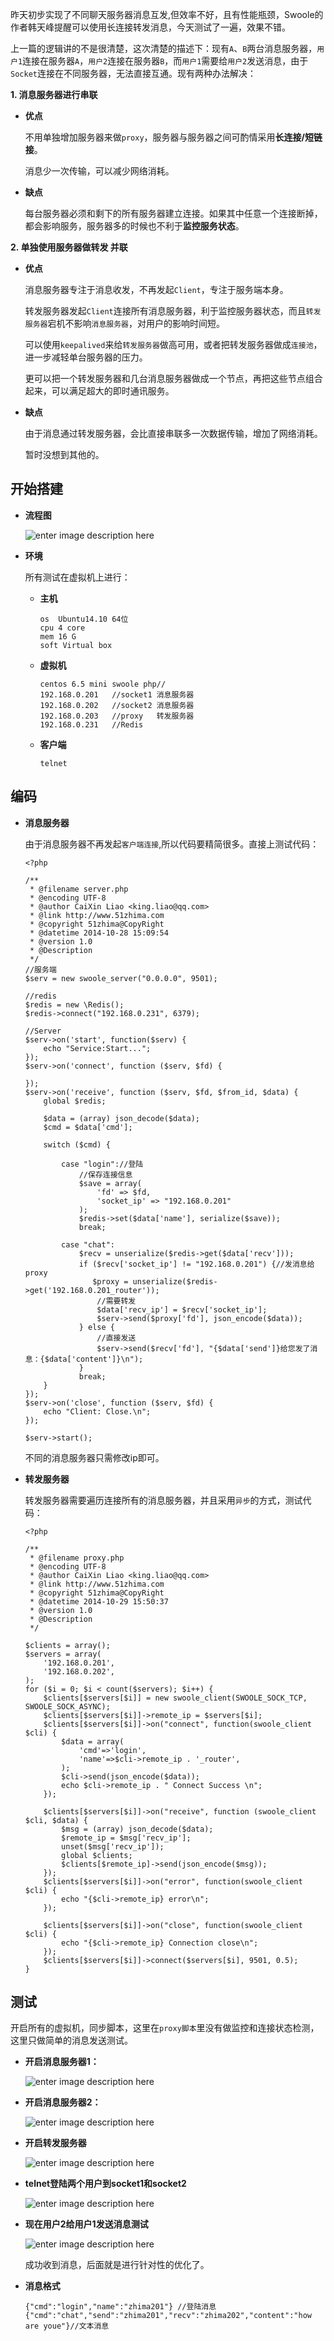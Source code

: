 昨天初步实现了不同聊天服务器消息互发,但效率不好，且有性能瓶颈，Swoole的作者韩天峰提醒可以使用长连接转发消息，今天测试了一遍，效果不错。

上一篇的逻辑讲的不是很清楚，这次清楚的描述下：现有`A`、`B`两台消息服务器，`用户1`连接在服务器`A`，`用户2`连接在服务器`B`，而`用户1`需要给`用户2`发送消息，由于`Socket`连接在不同服务器，无法直接互通。现有两种办法解决：

**1. 消息服务器进行串联**

*   **优点**
    
    不用单独增加服务器来做`proxy`，服务器与服务器之间可酌情采用**长连接/短链接**。
    
    消息少一次传输，可以减少网络消耗。

*   **缺点**
    
    每台服务器必须和剩下的所有服务器建立连接。如果其中任意一个连接断掉，都会影响服务，服务器多的时候也不利于**监控服务状态**。

**2. 单独使用服务器做转发 并联**

*   **优点**
    
    消息服务器专注于消息收发，不再发起`Client`，专注于服务端本身。
    
    转发服务器发起`Client`连接所有消息服务器，利于监控服务器状态，而且`转发服务器`宕机不影响`消息服务器`，对用户的影响时间短。
    
    可以使用`keepalived`来给`转发服务器`做高可用，或者把转发服务器做成`连接池`，进一步减轻单台服务器的压力。
    
    更可以把一个转发服务器和几台消息服务器做成一个节点，再把这些节点组合起来，可以满足超大的即时通讯服务。

*   **缺点**
    
    由于消息通过转发服务器，会比直接串联多一次数据传输，增加了网络消耗。
    
    暂时没想到其他的。

## 开始搭建

*   **流程图**
    
    ![enter image description here][1]

*   **环境**
    
    所有测试在虚拟机上进行：
    
    *   **主机**
        
            os  Ubuntu14.10 64位
            cpu 4 core
            mem 16 G
            soft Virtual box           
    
    *   **虚拟机**
        
            centos 6.5 mini swoole php//
            192.168.0.201   //socket1 消息服务器
            192.168.0.202   //socket2 消息服务器
            192.168.0.203   //proxy   转发服务器
            192.168.0.231   //Redis           
    
    *   **客户端**
        
            telnet 
            
## 编码

*   **消息服务器**
    
    由于消息服务器不再发起`客户端连接`,所以代码要精简很多。直接上测试代码：
    
        <?php
        
        /**
         * @filename server.php
         * @encoding UTF-8
         * @author CaiXin Liao <king.liao@qq.com>
         * @link http://www.51zhima.com
         * @copyright 51zhima@CopyRight
         * @datetime 2014-10-28 15:09:54
         * @version 1.0
         * @Description 
         */
        //服务端
        $serv = new swoole_server("0.0.0.0", 9501);
        
        //redis
        $redis = new \Redis();
        $redis->connect("192.168.0.231", 6379);
        
        //Server
        $serv->on('start', function($serv) {
            echo "Service:Start...";
        });
        $serv->on('connect', function ($serv, $fd) {
        
        });
        $serv->on('receive', function ($serv, $fd, $from_id, $data) {
            global $redis;
        
            $data = (array) json_decode($data);
            $cmd = $data['cmd'];
        
            switch ($cmd) {
        
                case "login"://登陆
                    //保存连接信息
                    $save = array(
                        'fd' => $fd,
                        'socket_ip' => "192.168.0.201"
                    );
                    $redis->set($data['name'], serialize($save));
                    break;
        
                case "chat":
                    $recv = unserialize($redis->get($data['recv']));
                    if ($recv['socket_ip'] != "192.168.0.201") {//发消息给proxy
                       $proxy = unserialize($redis->get('192.168.0.201_router'));
                        //需要转发
                        $data['recv_ip'] = $recv['socket_ip'];
                        $serv->send($proxy['fd'], json_encode($data));
                    } else {
                        //直接发送
                        $serv->send($recv['fd'], "{$data['send']}给您发了消息：{$data['content']}\n");
                    }
                    break;
            }
        });
        $serv->on('close', function ($serv, $fd) {
            echo "Client: Close.\n";
        });
        
        $serv->start();
        
    不同的消息服务器只需修改ip即可。

*   **转发服务器**
    
    转发服务器需要遍历连接所有的消息服务器，并且采用`异步`的方式，测试代码：
    
        <?php
        
        /**
         * @filename proxy.php
         * @encoding UTF-8
         * @author CaiXin Liao <king.liao@qq.com>
         * @link http://www.51zhima.com
         * @copyright 51zhima@CopyRight
         * @datetime 2014-10-29 15:50:37
         * @version 1.0
         * @Description 
         */
        
        $clients = array();
        $servers = array(
            '192.168.0.201',
            '192.168.0.202',
        );
        for ($i = 0; $i < count($servers); $i++) {
            $clients[$servers[$i]] = new swoole_client(SWOOLE_SOCK_TCP, SWOOLE_SOCK_ASYNC);
            $clients[$servers[$i]]->remote_ip = $servers[$i];
            $clients[$servers[$i]]->on("connect", function(swoole_client $cli) {
                $data = array(
                    'cmd'=>'login',
                    'name'=>$cli->remote_ip . '_router',
                );
                $cli->send(json_encode($data));
                echo $cli->remote_ip . " Connect Success \n";
            });
        
            $clients[$servers[$i]]->on("receive", function (swoole_client $cli, $data) {
                $msg = (array) json_decode($data);
                $remote_ip = $msg['recv_ip'];
                unset($msg['recv_ip']);
                global $clients;
                $clients[$remote_ip]->send(json_encode($msg));
            });
            $clients[$servers[$i]]->on("error", function(swoole_client $cli) {
                echo "{$cli->remote_ip} error\n";
            });
        
            $clients[$servers[$i]]->on("close", function(swoole_client $cli) {
                echo "{$cli->remote_ip} Connection close\n";
            });
            $clients[$servers[$i]]->connect($servers[$i], 9501, 0.5);
        }

## 测试

  开启所有的虚拟机，同步脚本，这里在`proxy脚本`里没有做监控和连接状态检测，这里只做简单的消息发送测试。

  * **开启消息服务器1：**

    ![enter image description here][2]

  * **开启消息服务器2：**

    ![enter image description here][3]

  * **开启转发服务器**

    ![enter image description here][4]

  * **telnet登陆两个用户到socket1和socket2**

    ![enter image description here][5]

  * **现在用户2给用户1发送消息测试**

    ![enter image description here][6]

    成功收到消息，后面就是进行针对性的优化了。

  * **消息格式**

        {"cmd":"login","name":"zhima201"} //登陆消息
        {"cmd":"chat","send":"zhima201","recv":"zhima202","content":"how are youe"}//文本消息

 [1]: http://blog.molibei.com/usr/uploads/2014/10/socket-dispersed-v2.jpg
 [2]: http://blog.molibei.com/usr/uploads/2014/10/socket-msg1-start.jpg
 [3]: http://blog.molibei.com/usr/uploads/2014/10/socket-msg2-start.jpg
 [4]: http://blog.molibei.com/usr/uploads/2014/10/socket-proxy-start.jpg
 [5]: http://blog.molibei.com/usr/uploads/2014/10/socket-login-user.jpg
 [6]: http://blog.molibei.com/usr/uploads/2014/10/socket-user2-send-user1.jpg